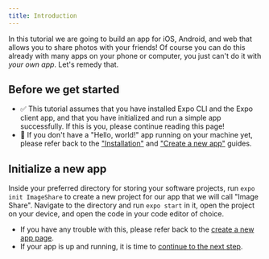 ```yaml
---
title: Introduction
---
```


In this tutorial we are going to build an app for iOS, Android, and web that allows you to share photos with your friends! Of course you can do this already with many apps on your phone or computer, you just can't do it with *your own app*. Let's remedy that.

## Before we get started

- ✅ This tutorial assumes that you have installed Expo CLI and the Expo client app, and that you have initialized and run a simple app successfully. If this is you, please continue reading this page!
- 🛑 If you don't have a "Hello, world!" app running on your machine yet, please refer back to the ["Installation"](../../get-started/installation/) and ["Create a new app"](../../get-started/create-a-new-app) guides.

## Initialize a new app

Inside your preferred directory for storing your software projects, run `expo init ImageShare` to create a new project for our app that we will call "Image Share". Navigate to the directory and run `expo start` in it, open the project on your device, and open the code in your code editor of choice.

- If you have any trouble with this, please refer back to the [create a new app page](../../get-started/create-a-new-app/). 
- If your app is up and running, it is time to [continue to the next step](../../tutorial/text/).